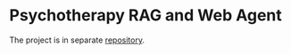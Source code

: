# Psychotherapy RAG and Web Agent

The project is in separate [repository](https://github.com/vitaliy-sharandin/psychotherapy-rag-agent).